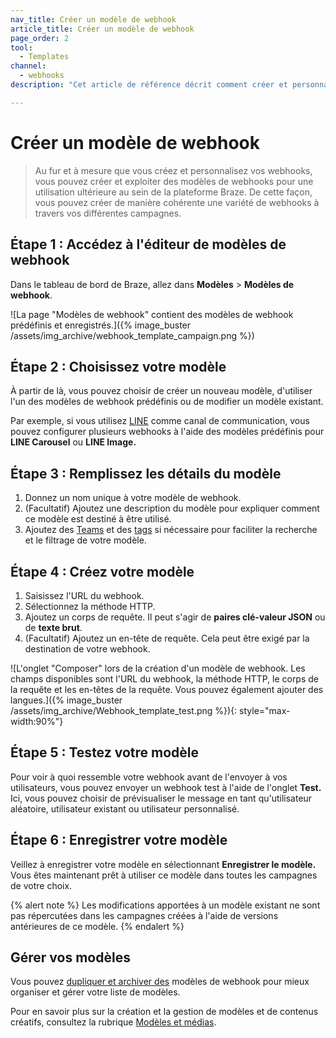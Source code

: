 ```yaml
---
nav_title: Créer un modèle de webhook
article_title: Créer un modèle de webhook
page_order: 2
tool:
  - Templates
channel:
  - webhooks
description: "Cet article de référence décrit comment créer et personnaliser des modèles de webhooks pour les utiliser par la suite dans la plateforme Braze."

---
```


# Créer un modèle de webhook

> Au fur et à mesure que vous créez et personnalisez vos webhooks, vous pouvez créer et exploiter des modèles de webhooks pour une utilisation ultérieure au sein de la plateforme Braze. De cette façon, vous pouvez créer de manière cohérente une variété de webhooks à travers vos différentes campagnes.

## Étape 1 : Accédez à l'éditeur de modèles de webhook

Dans le tableau de bord de Braze, allez dans **Modèles** > **Modèles de webhook**.

![La page "Modèles de webhook" contient des modèles de webhook prédéfinis et enregistrés.]({% image_buster /assets/img_archive/webhook_template_campaign.png %})

## Étape 2 : Choisissez votre modèle

À partir de là, vous pouvez choisir de créer un nouveau modèle, d'utiliser l'un des modèles de webhook prédéfinis ou de modifier un modèle existant.

Par exemple, si vous utilisez [LINE]({{site.baseurl}}/user_guide/message_building_by_channel/line) comme canal de communication, vous pouvez configurer plusieurs webhooks à l'aide des modèles prédéfinis pour **LINE Carousel** ou **LINE Image.**

## Étape 3 : Remplissez les détails du modèle

1. Donnez un nom unique à votre modèle de webhook.
2. (Facultatif) Ajoutez une description du modèle pour expliquer comment ce modèle est destiné à être utilisé.
3. Ajoutez des [Teams]({{site.baseurl}}/user_guide/administrative/app_settings/manage_your_braze_users/teams/) et des [tags]({{site.baseurl}}/user_guide/administrative/app_settings/tags/) si nécessaire pour faciliter la recherche et le filtrage de votre modèle.

## Étape 4 : Créez votre modèle

1. Saisissez l'URL du webhook.
2. Sélectionnez la méthode HTTP.
3. Ajoutez un corps de requête. Il peut s'agir de **paires clé-valeur JSON** ou de **texte brut**.
4. (Facultatif) Ajoutez un en-tête de requête. Cela peut être exigé par la destination de votre webhook.

![L'onglet "Composer" lors de la création d'un modèle de webhook. Les champs disponibles sont l'URL du webhook, la méthode HTTP, le corps de la requête et les en-têtes de la requête. Vous pouvez également ajouter des langues.]({% image_buster /assets/img_archive/Webhook_template_test.png %}){: style="max-width:90%"}

## Étape 5 : Testez votre modèle

Pour voir à quoi ressemble votre webhook avant de l'envoyer à vos utilisateurs, vous pouvez envoyer un webhook test à l'aide de l'onglet **Test.**  Ici, vous pouvez choisir de prévisualiser le message en tant qu'utilisateur aléatoire, utilisateur existant ou utilisateur personnalisé.

## Étape 6 : Enregistrer votre modèle

Veillez à enregistrer votre modèle en sélectionnant **Enregistrer le modèle.** Vous êtes maintenant prêt à utiliser ce modèle dans toutes les campagnes de votre choix.

{% alert note %}
Les modifications apportées à un modèle existant ne sont pas répercutées dans les campagnes créées à l'aide de versions antérieures de ce modèle.
{% endalert %}

## Gérer vos modèles

Vous pouvez [dupliquer et archiver des]({{site.baseurl}}/user_guide/engagement_tools/templates_and_media/managing_templates/) modèles de webhook pour mieux organiser et gérer votre liste de modèles.

Pour en savoir plus sur la création et la gestion de modèles et de contenus créatifs, consultez la rubrique [Modèles et médias]({{site.baseurl}}/user_guide/engagement_tools/templates_and_media/).

